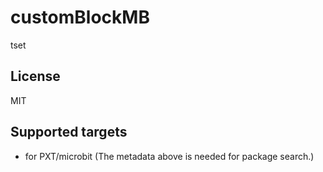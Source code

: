# customBlockMB

tset

## License

MIT

## Supported targets

* for PXT/microbit
(The metadata above is needed for package search.)

